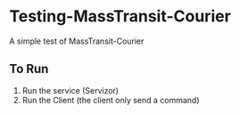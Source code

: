 # Testing-MassTransit-Courier
A simple test of MassTransit-Courier

## To Run
1. Run the service (Servizor)
2. Run the Client (the client only send a command)
